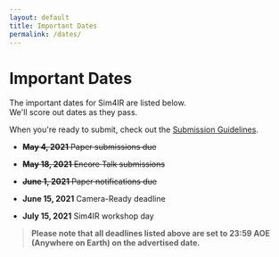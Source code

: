 ```yaml
---
layout: default
title: Important Dates
permalink: /dates/
---
```


# Important Dates

The important dates for Sim4IR are listed below.  
We'll score out dates as they pass.

When you're ready to submit, check out the [Submission Guidelines](/submission).

* ~~**May 4, 2021** Paper submissions due~~

* ~~**May 18, 2021** Encore Talk submissions~~

* ~~**June 1, 2021** Paper notifications due~~

* **June 15, 2021** Camera-Ready deadline

* **July 15, 2021** Sim4IR workshop day

> **Please note that all deadlines listed above are set to 23:59 AOE (Anywhere on Earth) on the advertised date.**